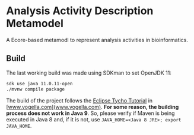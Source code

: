 # Analysis Activity  Description Metamodel

A Ecore-based metamodl to represent analysis activities in bioinformatics.

## Build

The last working build was made using SDKman to set OpenJDK 11:

```sh
sdk use java 11.0.11-open
./mvnw compile package
```

The build of the project follows the [Eclipse Tycho Tutorial](http://www.vogella.com/tutorials/EclipseTycho/article.html) in [www.vogella.com](www.vogella.com). **For some reason, the building process does not work in Java 9**. So, please verify if Maven is being executed in Java 8 and, if it is not, use `JAVA_HOME=<Java 8 JRE>; export JAVA_HOME`.
